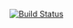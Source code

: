[![Build Status](https://travis-ci.org/adizhavo/GoogleSheet2Json.svg?branch=master)](https://travis-ci.org/adizhavo/GoogleSheet2Json)

